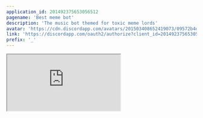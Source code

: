 ```yaml
---
application_id: 201492375653056512
pagename: 'Best meme bot'
description: 'The music bot themed for toxic meme lords'
avatar: 'https://cdn.discordapp.com/avatars/201503408652419073/09572b4d279cbfc3fcc4a993782bf1b4'
link: 'https://discordapp.com/oauth2/authorize?client_id=201492375653056512&scope=bot&permissions=8'
prefix: '_'
---
```

<iframe src="https://gnarbot.xyz/" class="ls-iframe">
<!--
This data was imported from ls.terminal.ink
-->
